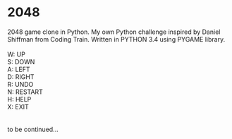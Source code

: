 # 2048
2048 game clone in Python. My own Python challenge inspired by Daniel Shiffman from Coding Train. Written in PYTHON 3.4 using PYGAME library.
<br/><br/>
W:  UP<br/>
S:  DOWN<br/>
A:  LEFT<br/>
D:  RIGHT<br/>
R:  UNDO<br/>
N:  RESTART<br/>
H:  HELP<br/>
X:  EXIT<br/>
<br/><br/>
to be continued...
